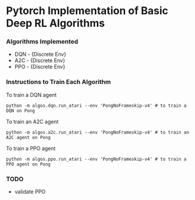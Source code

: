 # Pytorch Implementation of Basic Deep RL Algorithms

### Algorithms Implemented

- DQN - {Discrete Env}
- A2C - {Discrete Env}
- PPO - {Discrete Env}

### Instructions to Train Each Algorithm

To train a DQN agent
```
python -m algos.dqn.run_atari --env 'PongNoFrameskip-v4' # to train a DQN on Pong
```

To train an A2C agent
```
python -m algos.a2c.run_atari --env 'PongNoFrameskip-v4' # to train an A2C agent on Pong
```

To train a PPO agent
```
python -m algos.ppo.run_atari --env 'PongNoFrameskip-v4' # to train a PPO agent on Pong
```

### TODO
- validate PPO